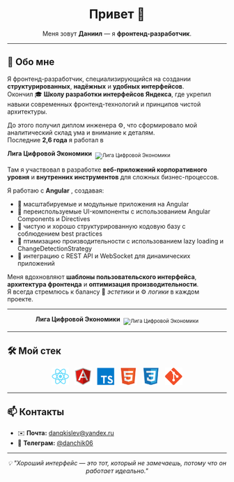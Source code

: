 <h1 align="center">Привет 👋</h1>
<p align="center">
  Меня зовут <b>Даниил</b> — я <b>фронтенд-разработчик</b>.
</p>

<hr>

<h2>💬 Обо мне</h2>

<p>
Я фронтенд-разработчик, специализирующийся на создании <b>структурированных</b>, <b>надёжных</b> и <b>удобных интерфейсов</b>.<br>
Окончил 🎓 <b>Школу разработки интерфейсов Яндекса</b>, где укрепил навыки современных фронтенд-технологий и принципов чистой архитектуры.
</p>

<p>
До этого получил диплом инженера ⚙️, что сформировало мой аналитический склад ума и внимание к деталям.<br>
Последние <b>2,6 года</b> я работал в
</p>

<!-- ПЕРВАЯ ССЫЛКА С ЛОГО СПРАВА -->

<p>
  <a href="https://www.digitalleague.ru" target="_blank" rel="noopener noreferrer"
     style="text-decoration: none; color: inherit; vertical-align: middle;">
    <b>Лига Цифровой Экономики</b>
    &nbsp;<sub><img src="https://habrastorage.org/getpro/moikrug/uploads/company/100/006/110/9/logo/medium_4b1847597971937b79d3dca60344cd69.jpeg"
             width="24" height="24" style="vertical-align: middle;" alt="Лига Цифровой Экономики" /><sub>
  </a>
</p>





<p>
Там я участвовал в разработке <b>веб-приложений корпоративного уровня</b> и <b>внутренних инструментов</b> для сложных бизнес-процессов.
</p>

<p>
Я работаю с <b>Angular</b> , создавая:
</p>
<ul>
  <li>🔹 масштабируемые и модульные приложения на Angular</li>
  <li>🔹 переиспользуемые UI-компоненты с использованием Angular Components и Directives</li>
  <li>🔹 чистую и хорошо структурированную кодовую базу с соблюдением best practices</li>
  <li>🔹 птимизацию производительности с использованием lazy loading и ChangeDetectionStrategy</li>
  <li>🔹 интеграцию с REST API и WebSocket для динамических приложений</li>
</ul>

<p>
Меня вдохновляют <b>шаблоны пользовательского интерфейса</b>, <b>архитектура фронтенда</b> и <b>оптимизация производительности</b>.<br>
Я всегда стремлюсь к балансу 🎨 <i>эстетики</i> и ⚙️ <i>логики</i> в каждом проекте.
</p>

<hr>

<!-- ВТОРАЯ ССЫЛКА С ЛОГО СПРАВА ПО ЦЕНТРУ -->
<p align="center">
  <a href="https://www.digitalleague.ru" target="_blank" rel="noopener noreferrer"
     style="text-decoration: none; color: inherit; vertical-align: middle;">
    <b>Лига Цифровой Экономики</b>
    &nbsp;<sub><img src="https://habrastorage.org/getpro/moikrug/uploads/company/100/006/110/9/logo/medium_4b1847597971937b79d3dca60344cd69.jpeg"
             width="24" height="24" style="vertical-align: middle;" alt="Лига Цифровой Экономики" /><sub>
  </a>
</p>

<hr>

<h2>🛠 Мой стек</h2>

<p align="center">
  <img src="https://raw.githubusercontent.com/devicons/devicon/master/icons/react/react-original.svg" alt="React" width="40" height="40" />
  &nbsp;
  <img src="https://raw.githubusercontent.com/devicons/devicon/master/icons/angularjs/angularjs-original.svg" alt="Angular" width="40" height="40" />
  &nbsp;
  <img src="https://raw.githubusercontent.com/devicons/devicon/master/icons/typescript/typescript-original.svg" alt="TypeScript" width="40" height="40" />
  &nbsp;
  <img src="https://raw.githubusercontent.com/devicons/devicon/master/icons/html5/html5-original.svg" alt="HTML" width="40" height="40" />
  &nbsp;
  <img src="https://raw.githubusercontent.com/devicons/devicon/master/icons/css3/css3-original.svg" alt="CSS" width="40" height="40" />
  &nbsp;
  <img src="https://raw.githubusercontent.com/devicons/devicon/master/icons/git/git-original.svg" alt="Git" width="40" height="40"/>
</p>

<hr>

<h2>📫 Контакты</h2>
<ul>
  <li>✉️ <b>Почта:</b> <a href="mailto:danqkislev@yandex.ru">danqkislev@yandex.ru</a></li>
  <li>💬 <b>Телеграм:</b> <a href="https://t.me/danchik06">@danchik06</a></li>
</ul>

<hr>

<p align="center">
  <i>💡 "Хороший интерфейс — это тот, который не замечаешь, потому что он работает идеально."</i>
</p>
